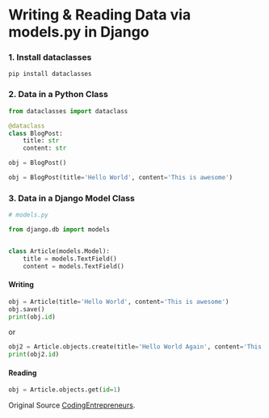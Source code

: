 # Writing & Reading Data via models.py in Django


### 1. Install dataclasses
```
pip install dataclasses
```

### 2. Data in a Python Class

```python
from dataclasses import dataclass

@dataclass
class BlogPost:
    title: str
    content: str
```

```python
obj = BlogPost()
```

```python
obj = BlogPost(title='Hello World', content='This is awesome')
```


### 3. Data in a Django Model Class

```python
# models.py

from django.db import models


class Article(models.Model):
    title = models.TextField()
    content = models.TextField()
```


#### Writing
```python
obj = Article(title='Hello World', content='This is awesome')
obj.save()
print(obj.id)
```
or

```python
obj2 = Article.objects.create(title='Hello World Again', content='This is awesome')
print(obj2.id)
```

#### Reading

```python
obj = Article.objects.get(id=1)
```

Original Source [CodingEntrepreneurs](https://github.com/codingforentrepreneurs/Try-Django-3.2/tree/main/references).